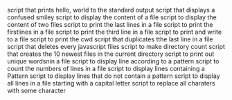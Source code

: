 script that prints hello, world to the standard output
script that displays a confused smiley
script to display the content of a file
script to display the content of two files
script to print the last lines in a file
script to print the firstlines in a file
script to print the third line in a file
script to print and write to a file
script to print the cwd
script that duplicates tthe last line in a file
script that deletes every javascript files
script to make directory count
script that creates the 10 newest files in the current directory
script to print out unique wordsnin a file
script to display line according to a pattern
script to count the numbers of lines in a file 
script to display lines containing a Pattern
script to display lines that do not contain a pattern
script to display all lines in a file starting with a capital letter
script to replace all charaters with some character
